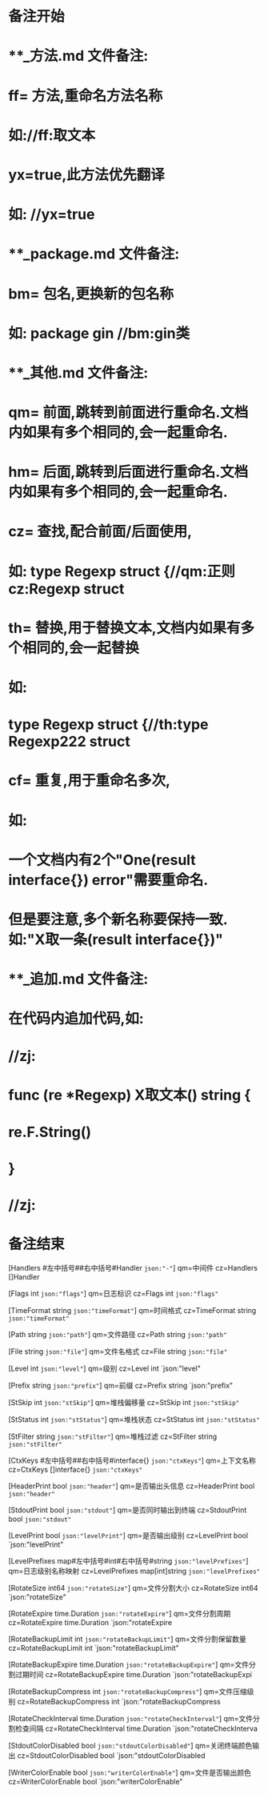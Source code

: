 # 备注开始
# **_方法.md 文件备注:
# ff= 方法,重命名方法名称
# 如://ff:取文本
#
# yx=true,此方法优先翻译
# 如: //yx=true


# **_package.md 文件备注:
# bm= 包名,更换新的包名称 
# 如: package gin //bm:gin类


# **_其他.md 文件备注:
# qm= 前面,跳转到前面进行重命名.文档内如果有多个相同的,会一起重命名.
# hm= 后面,跳转到后面进行重命名.文档内如果有多个相同的,会一起重命名.
# cz= 查找,配合前面/后面使用,
# 如: type Regexp struct {//qm:正则 cz:Regexp struct
#
# th= 替换,用于替换文本,文档内如果有多个相同的,会一起替换
# 如:
# type Regexp struct {//th:type Regexp222 struct
#
# cf= 重复,用于重命名多次,
# 如: 
# 一个文档内有2个"One(result interface{}) error"需要重命名.
# 但是要注意,多个新名称要保持一致. 如:"X取一条(result interface{})"


# **_追加.md 文件备注:
# 在代码内追加代码,如:
# //zj:
# func (re *Regexp) X取文本() string { 
#    re.F.String()
# }
# //zj:
# 备注结束

[Handlers             #左中括号##右中括号#Handler      `json:"-"`]
qm=中间件
cz=Handlers []Handler

[Flags                int            `json:"flags"`]
qm=日志标识
cz=Flags int `json:"flags"`

[TimeFormat           string         `json:"timeFormat"`]
qm=时间格式
cz=TimeFormat string `json:"timeFormat"`

[Path                 string         `json:"path"`]
qm=文件路径
cz=Path string `json:"path"`

[File                 string         `json:"file"`]
qm=文件名格式
cz=File string `json:"file"`

[Level                int            `json:"level"`]
qm=级别
cz=Level int `json:"level"

[Prefix               string         `json:"prefix"`]
qm=前缀
cz=Prefix string `json:"prefix"

[StSkip               int            `json:"stSkip"`]
qm=堆栈偏移量
cz=StSkip int `json:"stSkip"`

[StStatus             int            `json:"stStatus"`]
qm=堆栈状态
cz=StStatus int `json:"stStatus"`

[StFilter             string         `json:"stFilter"`]
qm=堆栈过滤
cz=StFilter string `json:"stFilter"`

[CtxKeys              #左中括号##右中括号#interface{}  `json:"ctxKeys"`]
qm=上下文名称
cz=CtxKeys []interface{} `json:"ctxKeys"`

[HeaderPrint          bool           `json:"header"`]
qm=是否输出头信息
cz=HeaderPrint bool `json:"header"`

[StdoutPrint          bool           `json:"stdout"`]
qm=是否同时输出到终端
cz=StdoutPrint bool `json:"stdout"`

[LevelPrint           bool           `json:"levelPrint"`]
qm=是否输出级别
cz=LevelPrint bool `json:"levelPrint"

[LevelPrefixes        map#左中括号#int#右中括号#string `json:"levelPrefixes"`]
qm=日志级别名称映射
cz=LevelPrefixes map[int]string `json:"levelPrefixes"`

[RotateSize           int64          `json:"rotateSize"`]
qm=文件分割大小
cz=RotateSize int64 `json:"rotateSize"

[RotateExpire         time.Duration  `json:"rotateExpire"`]
qm=文件分割周期
cz=RotateExpire time.Duration `json:"rotateExpire

[RotateBackupLimit    int            `json:"rotateBackupLimit"`]
qm=文件分割保留数量
cz=RotateBackupLimit int `json:"rotateBackupLimit"

[RotateBackupExpire   time.Duration  `json:"rotateBackupExpire"`]
qm=文件分割过期时间
cz=RotateBackupExpire time.Duration `json:"rotateBackupExpi

[RotateBackupCompress int            `json:"rotateBackupCompress"`]
qm=文件压缩级别
cz=RotateBackupCompress int `json:"rotateBackupCompress

[RotateCheckInterval  time.Duration  `json:"rotateCheckInterval"`]
qm=文件分割检查间隔
cz=RotateCheckInterval time.Duration `json:"rotateCheckInterva

[StdoutColorDisabled  bool           `json:"stdoutColorDisabled"`]
qm=关闭终端颜色输出
cz=StdoutColorDisabled bool `json:"stdoutColorDisabled

[WriterColorEnable    bool           `json:"writerColorEnable"`]
qm=文件是否输出颜色
cz=WriterColorEnable bool `json:"writerColorEnable"
